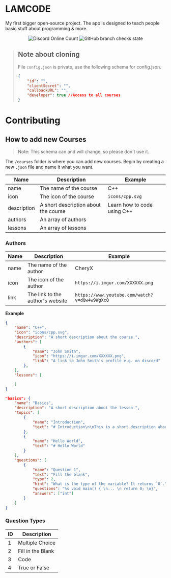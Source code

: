 # LAMCODE
My first bigger open-source project. The app is designed to teach 
people basic stuff about programming &amp; more.

<div style="text-align: center;">

![Discord Online Count](https://discord.com/api/guilds/740228240286679101/embed.png)
![GitHub branch checks state](https://github.com/CheryX/lamcode/actions/workflows/node.js.yml/badge.svg)

</div>


> ## Note about cloning
> File `config.json` is private, use the following schema for config.json.
> ```json
> {
>     "id": "",
>     "clientSecret": "",
>     "callbackURL": "",
>     "developer": true //Access to all courses
> }
> ```

# Contributing

## How to add new Courses

> Note: This schema can and will change, so please don't use it.

The `/courses` folder is where you can add new courses.
Begin by creating a new `.json` file and name it what you want.

Name | Description | Example
-----|-------------|--------
name | The name of the course | C++
icon | The icon of the course | `icons/cpp.svg`
description | A short description about the course | Learn how to code using C++
authors | An array of authors |
lessons | An array of lessons |

### Authors

Name | Description | Example
-----|-------------|--------
name | The name of the author | CheryX
icon | The icon of the author | `https://i.imgur.com/XXXXXX.png`
link | The link to the author's website | `https://www.youtube.com/watch?v=dQw4w9WgXcQ` 

**Example**

```json
{
    "name": "C++",
    "icon": "icons/cpp.svg",
    "description": "A short description about the course.",
    "authors": [
        {
            "name": "John Smith",
            "icon": "https://i.imgur.com/XXXXXX.png",
            "link": "A link to John Smith's profile e.g. on discord"
        },
    ],
    "lessons": [

    ]
}
```


```json
"basics": {
    "name": "Basics",
    "description": "A short description about the lesson.",
    "topics": [
        {
            "name": "Introduction",
            "text": "# Introduction\n\nThis is a short description about the lesson.\n> You can use markdown tho!"
        },
        {
            "name": "Hello World",
            "text": "# Hello World"
        }
    ],
    "questions": [
        {
            "name": "Question 1",
            "text": "Fill the blank",
            "type": 2,
            "hint": "What is the type of the variable? It returns `0`.",
            "questions": "%s void main() { \n... \n return 0; \n}",
            "answers": ["int"]
        }
    ]
}
```

### Question Types

ID | Description
---|-------------
1  | Multiple Choice
2  | Fill in the Blank
3  | Code
4  | True or False